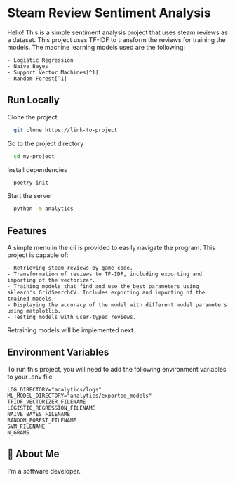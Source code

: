 
# Steam Review Sentiment Analysis

Hello! This is a simple sentiment analysis project that uses steam reviews as a dataset. This project uses TF-IDF to transform the reviews for training the models. The machine learning models used are the following:

    - Logistic Regression
    - Naive Bayes
    - Support Vector Machines[^1]
    - Random Forest[^1]

[^1]: Takes too long to train. 
## Run Locally

Clone the project

```bash
  git clone https://link-to-project
```

Go to the project directory

```bash
  cd my-project
```

Install dependencies

```bash
  poetry init
```

Start the server

```bash
  python -m analytics
```

## Features

A simple menu in the cli is provided to easily navigate the program. This project is capable of:

    - Retrieving steam reviews by game_code.
    - Transformation of reviews to TF-IDF, including exporting and importing of the vectorizer.
    - Training models that find and use the best parameters using sklearn's GridSearchCV. Includes exporting and importing of the trained models.
    - Displaying the accuracy of the model with different model parameters using matplotlib.
    - Testing models with user-typed reviews.

Retraining models will be implemented next.
## Environment Variables

To run this project, you will need to add the following environment variables to your .env file

    LOG_DIRECTORY="analytics/logs"
    ML_MODEL_DIRECTORY="analytics/exported_models"
    TFIDF_VECTORIZER_FILENAME
    LOGISTIC_REGRESSION_FILENAME
    NAIVE_BAYES_FILENAME
    RANDOM_FOREST_FILENAME
    SVM_FILENAME
    N_GRAMS


## 🚀 About Me
I'm a software developer.

